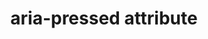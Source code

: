 ---
{
  "title": "aria-pressed attribute",
  "description": "Indicates the current \"pressed\" state of toggle buttons. See related aria-checked and aria-selected.",
  "category": "aria",
  "keywords": [
    "aria-pressed attribute"
  ],
  "last_test_date": "2019-11-11",
  "test_results_url": "https://a11ysupport.io/tech/aria/aria-pressed_attribute",
  "test_url": "https://a11ysupport.io/tech/aria/aria-pressed_attribute",
  "stats": {
    "jaws": {
      "chrome": {
        "86": "y"
      },
      "ie": {
        "11": "a"
      },
      "firefox": {
        "81": "y"
      }
    },
    "narrator": {
      "edge": {
        "86": "a"
      }
    },
    "nvda": {
      "chrome": {
        "86": "a"
      },
      "firefox": {
        "81": "a"
      }
    },
    "talkback": {
      "and_chr": {
        "86": "a"
      }
    },
    "vo_ios": {
      "ios_saf": {
        "14.0": "a"
      }
    },
    "vo_macos": {
      "safari": {
        "14.0": "a"
      }
    },
    "orca": {
      "firefox": {
        "81": "a"
      }
    }
  },
  "links": {
    "ARIA spec for aria-pressed": "https://www.w3.org/TR/wai-aria-1.1/#aria-pressed"
  }
}
---